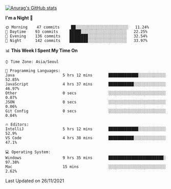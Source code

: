 
<!--
**BHyeonKim/BHyeonKim** is a ✨ _special_ ✨ repository because its `README.md` (this file) appears on your GitHub profile.

Here are some ideas to get you started:

- 🔭 I’m currently working on ...
- 🌱 I’m currently learning ...
- 👯 I’m looking to collaborate on ...
- 🤔 I’m looking for help with ...
- 💬 Ask me about ...
- 📫 How to reach me: ...
- 😄 Pronouns: ...
- ⚡ Fun fact: ...
-->
[![Anurag's GitHub stats](https://github-readme-stats.vercel.app/api?username=BHyeonKim&show_icons=true&theme=dark)
](https://github.com/anuraghazra/github-readme-stats)
<!--START_SECTION:waka-->
**I'm a Night 🦉** 

```text
🌞 Morning    47 commits     ██░░░░░░░░░░░░░░░░░░░░░░░   11.24% 
🌆 Daytime    93 commits     █████░░░░░░░░░░░░░░░░░░░░   22.25% 
🌃 Evening    136 commits    ████████░░░░░░░░░░░░░░░░░   32.54% 
🌙 Night      142 commits    ████████░░░░░░░░░░░░░░░░░   33.97%

```


📊 **This Week I Spent My Time On** 

```text
⌚︎ Time Zone: Asia/Seoul

💬 Programming Languages: 
Java                     5 hrs 12 mins       █████████████░░░░░░░░░░░░   52.85% 
JavaScript               4 hrs 37 mins       ███████████░░░░░░░░░░░░░░   46.97% 
Other                    0 secs              ░░░░░░░░░░░░░░░░░░░░░░░░░   0.07% 
JSON                     0 secs              ░░░░░░░░░░░░░░░░░░░░░░░░░   0.06% 
Git Config               0 secs              ░░░░░░░░░░░░░░░░░░░░░░░░░   0.04%

🔥 Editors: 
IntelliJ                 5 hrs 12 mins       █████████████░░░░░░░░░░░░   52.9% 
VS Code                  4 hrs 38 mins       ███████████░░░░░░░░░░░░░░   47.1%

💻 Operating System: 
Windows                  9 hrs 35 mins       ████████████████████████░   97.38% 
Mac                      15 mins             ░░░░░░░░░░░░░░░░░░░░░░░░░   2.62%

```


 Last Updated on 26/11/2021
<!--END_SECTION:waka-->

